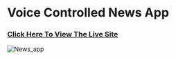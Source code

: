 # Voice Controlled News App

### [Click Here To View The Live Site](https://news-app-c61c8.web.app/)

![News_app](https://firebasestorage.googleapis.com/v0/b/githubs-30fab.appspot.com/o/screencapture-news-app-c61c8-web-app-2020-12-12-13_45_02.png?alt=media&token=6ffcc4c9-537f-4dba-92a8-c8175cad0518)

